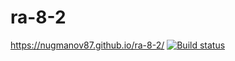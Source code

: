# ra-8-2
https://nugmanov87.github.io/ra-8-2/
[![Build status](https://ci.appveyor.com/api/projects/status/y344np0vw7xf6jko?svg=true)](https://ci.appveyor.com/project/nugmanov87/ra-8-2)